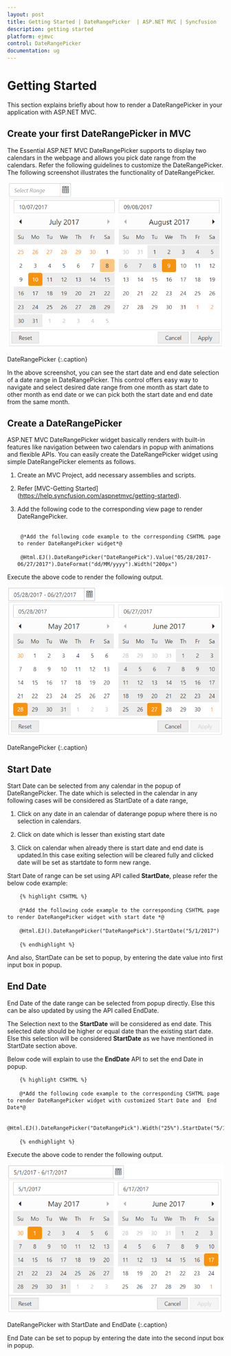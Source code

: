 ```yaml
---
layout: post
title: Getting Started | DateRangePicker  | ASP.NET MVC | Syncfusion
description: getting started
platform: ejmvc
control: DateRangePicker
documentation: ug
---
```


# Getting Started

This section explains briefly about how to render a DateRangePicker in your application with ASP.NET MVC.

## Create your first DateRangePicker in MVC 

The Essential ASP.NET MVC DateRangePicker supports to display two calendars in the webpage and allows you pick date range from the calendars. Refer the following guidelines to customize the DateRangePicker. The following screenshot illustrates the functionality of DateRangePicker.


![](Getting-Started_images/getting-started.png)
    
DateRangePicker
{:.caption}

In the above screenshot, you can see the start date and end date selection of a date range in DateRangePicker. This control offers easy way to navigate and select desired date range from one month as start date to other month as end date or we can pick both the start date and end date from the same month.

## Create a DateRangePicker 

ASP.NET MVC DateRangePicker widget basically renders with built-in features like navigation between two calendars in popup with animations and flexible APIs. You can easily create the DateRangePicker widget using simple DateRangePicker elements as follows.

1. Create an MVC Project, add necessary assemblies and scripts.

2. Refer [MVC-Getting Started] (https://help.syncfusion.com/aspnetmvc/getting-started).

3. Add the following code to the corresponding view page to render DateRangePicker.


   ~~~ cshtml
       
	@*Add the following code example to the corresponding CSHTML page to render DateRangePicker widget*@

	@Html.EJ().DateRangePicker("DateRangePick").Value("05/28/2017-06/27/2017").DateFormat("dd/MM/yyyy").Width("200px")

   ~~~
   

Execute the above code to render the following output.

![](Getting-Started_images/getting-started1.png)

DateRangePicker
{:.caption}


## Start Date

Start Date can be selected from any calendar in the popup of DateRangePicker. The date which is selected in the calendar in any following cases will be considered as StartDate of a date range,

1. Click on any date in an calendar of daterange popup where there is no selection in calendars.

2. Click on date which is lesser than existing start date

3. Click on calendar when already there is start date and end date is updated.In this case exiting selection will be cleared fully and clicked date will be set as startdate to form new range.

Start Date of range can be set using API called **StartDate**, please refer the below code example:


        {% highlight CSHTML %}
            
        @*Add the following code example to the corresponding CSHTML page to render DateRangePicker widget with start date *@

        @Html.EJ().DateRangePicker("DateRangePick").StartDate("5/1/2017")

        {% endhighlight %}
   
And also, StartDate can be set to popup, by entering the date value into first input box in popup.


## End Date

End Date of the date range can be selected from popup directly. Else this can be also updated by using the API called EndDate.

The Selection next to the **StartDate** will be considered as end date. This selected date should be higher or equal date than the existing start date.  Else this selection will be considered **StartDate** as we have mentioned in StartDate section above.

Below code will explain to use the **EndDate** API to set the end Date in popup.

        {% highlight CSHTML %}
            
        @*Add the following code example to the corresponding CSHTML page to render DateRangePicker widget with customized Start Date and  End Date*@

        @Html.EJ().DateRangePicker("DateRangePick").Width("25%").StartDate("5/1/2017").EndDate("6/17/2017")

        {% endhighlight %}

Execute the above code to render the following output.

![](Getting-Started_images/getting-started2.png)

DateRangePicker with StartDate and EndDate 
{:.caption}

End Date can be set to popup by entering the date into the second input box in popup.



